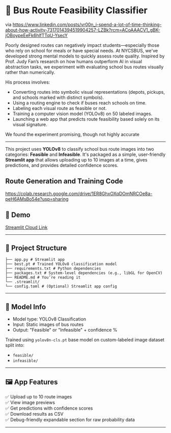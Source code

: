 # 🚌 Bus Route Feasibility Classifier

via https://www.linkedin.com/posts/vr00n_i-spend-a-lot-of-time-thinking-about-how-activity-7317014394519904257-LZBk?rcm=ACoAAACV1_gBK-jOBoypeEeFk6hlfTTqU-YsecY

Poorly designed routes can negatively impact students—especially those who rely on school for meals or have special needs. 
At NYCSBUS, we've developed strong mental models to quickly assess route quality. 
Inspired by Prof. Judy Fan’s research on how humans outperform AI in visual abstraction tasks, we experiment with evaluating school bus routes visually rather than numerically.

His process involves:

* Converting routes into symbolic visual representations (depots, pickups, and schools marked with distinct symbols).
* Using a routing engine to check if buses reach schools on time.
* Labeling each visual route as feasible or not.
* Training a computer vision model (YOLOv8) on 50 labeled images.
* Launching a web app that predicts route feasibility based solely on its visual signature.

We found the experiment promising, though not highly accurate

---

This project uses **YOLOv8** to classify school bus route images into two categories: **Feasible** and **Infeasible**. It's packaged as a simple, user-friendly **Streamlit app** that allows uploading up to 10 images at a time, gives predictions, and provides detailed confidence scores.

## Route Generation and Training Code
https://colab.research.google.com/drive/1ER8GhxOXqDOmNRCOe8a-peH6AMsBo54e?usp=sharing

## 🚀 Demo

[Streamlit Cloud Link](https://st-route-viz-h55atcswtxchjuauiatrgt.streamlit.app/)

---

## 📂 Project Structure

```bus-route-feasibility-classifier/
├── app.py # Streamlit app
├── best.pt # Trained YOLOv8 classification model
├── requirements.txt # Python dependencies
├── packages.txt # System-level dependencies (e.g., libGL for OpenCV)
├── README.md # You’re reading it
└── .streamlit/
└── config.toml # (Optional) Streamlit app config
```

---

## 🧠 Model Info

- Model type: YOLOv8 Classification
- Input: Static images of bus routes
- Output: "Feasible" or "Infeasible" + confidence %

Trained using `yolov8n-cls.pt` base model on custom-labeled image dataset split into:
- `feasible/`
- `infeasible/`

---

## 🖼️ App Features

✅ Upload up to 10 route images  
✅ View image previews  
✅ Get predictions with confidence scores  
✅ Download results as CSV  
✅ Debug-friendly expandable section for raw probability data  

---
